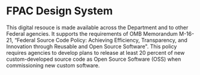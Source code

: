 # FPAC Design System

This digital resouce is made available across the Department and to other Federal agencies. It supports the requirements of OMB Memorandum M-16-21, “Federal Source Code Policy: Achieving Efficiency, Transparency, and Innovation through Reusable and Open Source Software". This policy requires agencies to develop plans to release at least 20 percent of new custom-developed source code as Open Source Software (OSS) when commissioning new custom software.
